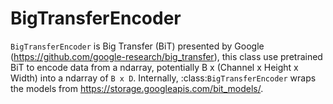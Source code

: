 # BigTransferEncoder

`BigTransferEncoder` is Big Transfer (BiT) presented by Google (https://github.com/google-research/big_transfer), this class use pretrained BiT to encode data from a ndarray, potentially B x (Channel x Height x Width) into a ndarray of `B x D`. Internally, :class:`BigTransferEncoder` wraps the models from https://storage.googleapis.com/bit_models/.